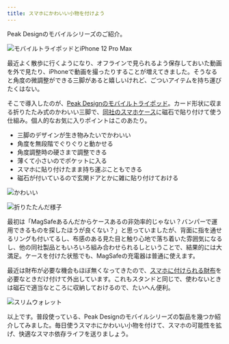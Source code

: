```yaml
---
title: スマホにかわいい小物を付けよう
---
```

Peak Designのモバイルシリーズのご紹介。

![](https://lh5.googleusercontent.com/Z7EU-N514XTVxVSL2p4TGCVqEIBq6lUBxp5y9lBjMOqwD5-ANZ1DfxdTkiGqiYc2Q6pPMP8d1Lrz2DltPVFhhpPwFZxEQxFrtDv4nSrtoYTIYW2N3Y3uD06_8VRMOXC3GgVMHQlOSOh1yj6iiTuFZ3HAAGk7-YmiauomlGr6n41Clfly6NpofNUF "モバイルトライポッドとiPhone 12 Pro Max")

最近よく散歩に行くようになり、オフラインで見られるよう保存しておいた動画を外で見たり、iPhoneで動画を撮ったりすることが増えてきました。そうなると角度の微調整ができる三脚があると嬉しいけれど、ごついアイテムを持ち運びたくはない。

そこで導入したのが、[Peak Designのモバイルトライポッド](https://www.amazon.co.jp/dp/B09FRZPLL3)。カード形状に収まる折りたたみ式のかわいい三脚で、[同社のスマホケース](https://www.amazon.co.jp/dp/B09FP3HP7Z?)に磁石で貼り付けて使う仕組み。個人的なお気に入りポイントはこのあたり。

*   三脚のデザインが生き物みたいでかわいい
*   角度を無段階でぐりぐりと動かせる
*   角度調整時の硬さまで調整できる
*   薄くて小さいのでポケットに入る
*   スマホに貼り付けたまま持ち運ぶこともできる
*   磁石が付いているので玄関ドアとかに雑に貼り付けておける

![](https://lh3.googleusercontent.com/Lvb1OkGV1tEISRMUbIJeMg_aPgLeO9RPkGuyQONGcQ42zUQOLRzO3nLUEP9r1KUrx6dhY0VpuX4F7QelIaPNFhOFK1l5F3CJ-qepQER0wQyW2hn1cwzZwWH0wKhj0RjxD2JNSj1DrSxDM563_eDqKEfrdldkk8PyS1g1vZIUex7R00k_SWhzMaRz "かわいい")

![](https://lh3.googleusercontent.com/91T-6Ra8ve4N0Fo9bCBTUPsxzdDgqWEczG0IrtD5fLYs3S02ONi64rhsR98hHulI47Tn6KT1k6kahQJF2gs6-JOl0A9wik9zovvlU7Q9qJSkNsjydTnD3yOmlvF0cLVq6SJUYgJw8ysGV0UizB_RVLJ7O8yanO-gbA5b8UCmsBqoyRjI9uwYaThz "折りたたんだ様子")

最初は「MagSafeあるんだからケースあるの非効率的じゃない？バンパーで運用できるものを探したほうが良くない？」と思っていましたが、背面に指を通せるリングも付いてるし、布感のある見た目と触り心地で落ち着いた雰囲気になるし、他の同社製品ともいろいろ組み合わせられるしということで、結果的には大満足。ケースを付けた状態でも、MagSafeの充電器は普通に使えます。

最近は財布が必要な機会もほぼ無くなってきたので、[スマホに付けられる財布](https://www.amazon.co.jp/dp/B09FSGW671)を必要なときだけ付けて外出しています。これもスタンドと同じで、使わないときは磁石で適当なところに収納しておけるので、たいへん便利。

![](https://lh5.googleusercontent.com/DIb24WzHSUVHOkLtWmz1TlUpCo3f88FNlgGGcJpx07X_QmQZPIPnKlAsON9-Uysi207gFxU-lRtsQKGx4Cbxyne05JsN1VAVHmjZvbdHG6PKLr_iiEGzEtMQgzJ8JV_G-XOQIr3coNy9-h87AZ7CAylMrmMgrZnyUQ3eeK_OVPsAzzRSaLDZC66H "スリムウォレット")

以上です。普段使っている、Peak Designのモバイルシリーズの製品を幾つか紹介してみました。毎日使うスマホにかわいい小物を付けて、スマホの可能性を拡げ、快適なスマホ依存ライフを送りましょう。

